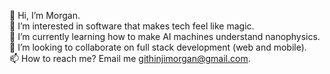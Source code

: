 👋 Hi, I’m Morgan.  
👀 I’m interested in software that makes tech feel like magic.  
🌱 I’m currently learning how to make AI machines understand nanophysics.  
💞️ I’m looking to collaborate on full stack development (web and mobile).  
📫 How to reach me? Email me githinjimorgan@gmail.com.  

<!---
mgithinji/mgithinji is a ✨ special ✨ repository because its `README.md` (this file) appears on your GitHub profile.
You can click the Preview link to take a look at your changes.
--->
